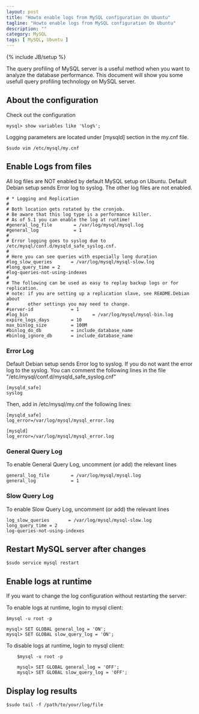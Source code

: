 ```yaml
---
layout: post
title: "Howto enable logs from MySQL configuration On Ubuntu"
tagline: "Howto enable logs from MySQL configuration On Ubuntu"
description: ""
category: MySQL 
tags: [ MySQL, Ubuntu ]
---
```

{% include JB/setup %}

The query profiling of MySQL server is a useful method when you want to analyze the database performance. This document will show you
some usefull query profiling technology on MySQL server. 


## About the configuration

Check out the configuration

	mysql> show variables like '%log%';

Logging parameters are located under [mysqld] section in the my.cnf file.

	$sudo vim /etc/mysql/my.cnf

## Enable Logs from files

All log files are NOT enabled by default MySQL setup on Ubuntu. Default Debian setup sends Error log to syslog. The other log files are not enabled.

	# * Logging and Replication
	#
	# Both location gets rotated by the cronjob.
	# Be aware that this log type is a performance killer.
	# As of 5.1 you can enable the log at runtime!
	#general_log_file        = /var/log/mysql/mysql.log
	#general_log             = 1
	#
	# Error logging goes to syslog due to /etc/mysql/conf.d/mysqld_safe_syslog.cnf.
	#
	# Here you can see queries with especially long duration
	#log_slow_queries       = /var/log/mysql/mysql-slow.log
	#long_query_time = 2
	#log-queries-not-using-indexes
	#
	# The following can be used as easy to replay backup logs or for replication.
	# note: if you are setting up a replication slave, see README.Debian about
	#       other settings you may need to change.
	#server-id              = 1
	#log_bin                        = /var/log/mysql/mysql-bin.log
	expire_logs_days        = 10
	max_binlog_size         = 100M
	#binlog_do_db           = include_database_name
	#binlog_ignore_db       = include_database_name


### Error Log

Default Debian setup sends Error log to syslog. If you do not want the error log to the syslog.
You can comment the following lines in the file "/etc/mysql/conf.d/mysqld_safe_syslog.cnf"

	[mysqld_safe]
	syslog

Then, add in /etc/mysql/my.cnf the following lines:
 
	[mysqld_safe]
	log_error=/var/log/mysql/mysql_error.log
 
	[mysqld]
	log_error=/var/log/mysql/mysql_error.log


### General Query Log

To enable General Query Log, uncomment (or add) the relevant lines

	general_log_file        = /var/log/mysql/mysql.log
	general_log             = 1

### Slow Query Log

To enable Slow Query Log, uncomment (or add) the relevant lines

	log_slow_queries       = /var/log/mysql/mysql-slow.log
	long_query_time = 2
	log-queries-not-using-indexes
	
## Restart MySQL server after changes

	$sudo service mysql restart

## Enable logs at runtime

If you want to change the log configuration without restarting the server:

To enable logs at runtime, login to mysql client:

	$mysql -u root -p

	mysql> SET GLOBAL general_log = 'ON';
 	mysql> SET GLOBAL slow_query_log = 'ON';
	
To disable logs at runtime, login to mysql client:

        $mysql -u root -p
        
        mysql> SET GLOBAL general_log = 'OFF';
        mysql> SET GLOBAL slow_query_log = 'OFF';

## Display log results

	$sudo tail -f /path/to/your/log/file




		
	
